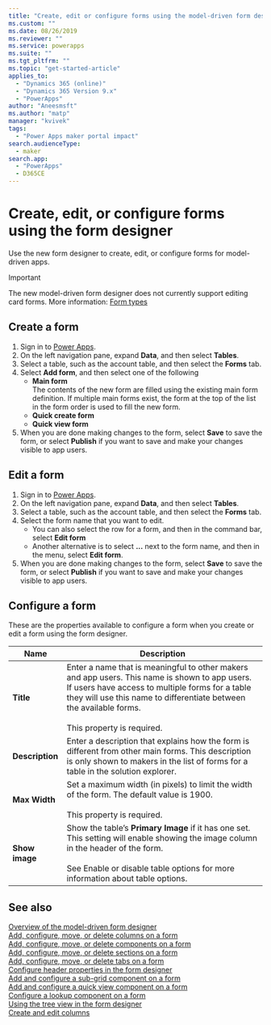 ```yaml
---
title: "Create, edit or configure forms using the model-driven form designer | MicrosoftDocs"
ms.custom: ""
ms.date: 08/26/2019
ms.reviewer: ""
ms.service: powerapps
ms.suite: ""
ms.tgt_pltfrm: ""
ms.topic: "get-started-article"
applies_to: 
  - "Dynamics 365 (online)"
  - "Dynamics 365 Version 9.x"
  - "PowerApps"
author: "Aneesmsft"
ms.author: "matp"
manager: "kvivek"
tags: 
  - "Power Apps maker portal impact"
search.audienceType: 
  - maker
search.app: 
  - "PowerApps"
  - D365CE
---
```


# Create, edit, or configure forms using the form designer 
Use the new form designer to create, edit, or configure forms for model-driven apps. 

> [!IMPORTANT]
> The new model-driven form designer does not currently support editing card forms. More information: [Form types](types-forms.md)

## Create a form 
1. Sign in to [Power Apps](https://make.powerapps.com/?utm_source=padocs&utm_medium=linkinadoc&utm_campaign=referralsfromdoc). 
2. On the left navigation pane, expand **Data**, and then select **Tables**. 
3. Select a table, such as the account table, and then select the **Forms** tab. 
4. Select **Add form**, and then select one of the following
    - **Main form**  
    The contents of the new form are filled using the existing main form definition. If multiple main forms exist, the form at the top of the list in the form order is used to fill the new form. 
    - **Quick create form**
    - **Quick view form**
5. When you are done making changes to the form, select **Save** to save the form, or select **Publish** if you want to save and make your changes visible to app users.  

## Edit a form 
1. Sign in to [Power Apps](https://make.powerapps.com/?utm_source=padocs&utm_medium=linkinadoc&utm_campaign=referralsfromdoc). 
2. On the left navigation pane, expand **Data**, and then select **Tables**. 
3. Select a table, such as the account table, and then select the **Forms** tab.
4. Select the form name that you want to edit.  
    - You can also select the row for a form, and then in the command bar, select **Edit form**
    - Another alternative is to select **...** next to the form name, and then in the menu, select **Edit form**. 
5. When you are done making changes to the form, select **Save** to save the form, or select **Publish** if you want to save and make your changes visible to app users. 

## Configure a form
These are the properties available to configure a form when you create or edit a form using the form designer.

|Name  |Description  |
|---------|---------|
|**Title**  | Enter a name that is meaningful to other makers and app users. This name is shown to app users. If users have access to multiple forms for a table they will use this name to differentiate between the available forms. <br /><br />This property is required. |
|**Description** |  Enter a description that explains how the form is different from other main forms. This description is only shown to makers in the list of forms for a table in the solution explorer. |
|**Max Width** | Set a maximum width (in pixels) to limit the width of the form. The default value is 1900. <br /><br />This property is required. |
|**Show image** | Show the table’s **Primary Image** if it has one set. This setting will enable showing the image column in the header of the form. <br /><br /> See Enable or disable table options for more information about table options. |

## See also
[Overview of the model-driven form designer](form-designer-overview.md)  
[Add, configure, move, or delete columns on a form](add-move-or-delete-fields-on-form.md)  
[Add, configure, move, or delete components on a form](add-move-configure-or-delete-components-on-form.md)  
[Add, configure, move, or delete sections on a form](add-move-or-delete-sections-on-form.md)  
[Add, configure, move, or delete tabs on a form](add-move-or-delete-tabs-on-form.md)  
[Configure header properties in the form designer](form-designer-header-properties.md)  
[Add and configure a sub-grid component on a form](form-designer-add-configure-subgrid.md)  
[Add and configure a quick view component on a form](form-designer-add-configure-quickview.md)  
[Configure a lookup component on a form](form-designer-add-configure-lookup.md)  
[Using the tree view in the form designer](using-tree-view-on-form.md)  
[Create and edit columns](../common-data-service/create-edit-field-portal.md)  
